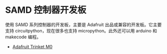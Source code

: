 # SAMD 控制器开发板

使用 SAMD 系列控制器的开发板，主要是 Adafruit 出品或兼容的开发板。它主要支持 circuitpython，现在很多也支持 micropython。此外还可以用 arduino 和 makecode 编程。

- [Adafruit Trinket M0](trinket-m0)
